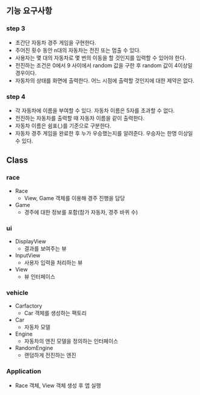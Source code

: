 ## 기능 요구사항

### step 3

- 초간단 자동차 경주 게임을 구현한다.
- 주어진 횟수 동안 n대의 자동차는 전진 또는 멈출 수 있다.
- 사용자는 몇 대의 자동차로 몇 번의 이동을 할 것인지를 입력할 수 있어야 한다.
- 전진하는 조건은 0에서 9 사이에서 random 값을 구한 후 random 값이 4이상일 경우이다.
- 자동차의 상태를 화면에 출력한다. 어느 시점에 출력할 것인지에 대한 제약은 없다.

### step 4

- 각 자동차에 이름을 부여할 수 있다. 자동차 이름은 5자를 초과할 수 없다.
- 전진하는 자동차를 출력할 때 자동차 이름을 같이 출력한다.
- 자동차 이름은 쉼표(,)를 기준으로 구분한다.
- 자동차 경주 게임을 완료한 후 누가 우승했는지를 알려준다. 우승자는 한명 이상일 수 있다.

## Class

### race
 
- Race
  - View, Game 객체를 이용해 경주 진행을 담당
- Game
  - 경주에 대한 정보를 포함(참가 자동차, 경주 바퀴 수)

### ui

- DisplayView
  - 결과를 보여주는 뷰
- InputView
  - 사용자 입력을 처리하는 뷰
- View
  - 뷰 인터페이스

### vehicle
 
- Carfactory
  - Car 객체를 생성하는 팩토리
- Car
  - 자동차 모델
- Engine
  - 자동차의 엔진 모델을 정의하는 인터페이스
- RandomEngine
  - 랜덤하게 전진하는 엔진

### Application
  - Race 객체, View 객체 생성 후 앱 실행
